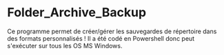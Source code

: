 # Folder_Archive_Backup
Ce programme permet de créer/gérer les sauvegardes de répertoire dans des formats personnalisés !
Il a été codé en Powershell donc peut s'exécuter sur tous les OS MS Windows.
